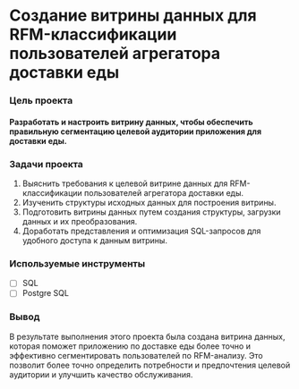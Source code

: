 # Создание витрины данных для RFM-классификации пользователей агрегатора доставки еды

### Цель проекта

#### Разработать и настроить витрину данных, чтобы обеспечить правильную сегментацию целевой аудитории приложения для доставки еды. 

### Задачи проекта

1. Выяснить требования к целевой витрине данных для RFM-классификации пользователей агрегатора доставки еды.
2. Изученить структуры исходных данных для построения витрины.
3. Подготовить витрины данных путем создания структуры, загрузки данных и их преобразования.
4. Доработать представления и оптимизация SQL-запросов для удобного доступа к данным витрины.

### Используемые инструменты

- [ ] SQL
- [ ] Postgre SQL

### Вывод

В результате выполнения этого проекта была создана витрина данных, которая поможет приложению по доставке еды более точно и эффективно сегментировать пользователей по RFM-анализу. Это позволит более точно определить потребности и предпочтения целевой аудитории и улучшить качество обслуживания.
